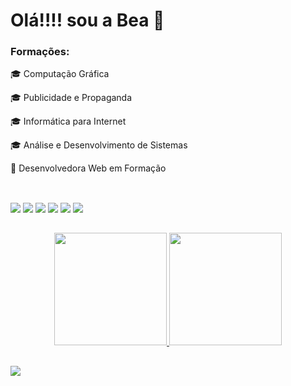 # Olá!!!! sou a Bea 👩

<h3>Formações: </h3>
🎓 Computação Gráfica

🎓 Publicidade e Propaganda

🎓 Informática para Internet 

🎓 Análise e Desenvolvimento de Sistemas

🚀 Desenvolvedora Web em Formação 

 ##

 <div style="display: inline_block"><br>
    <img src="https://img.shields.io/badge/Java-ED8B00?style=for-the-badge&logo=java&logoColor=white">
   <img src="https://img.shields.io/badge/Spring-6DB33F?style=for-the-badge&logo=spring&logoColor=white">
   <img src= "https://img.shields.io/badge/MySQL-005C84?style=for-the-badge&logo=mysql&logoColor=white">
   <img src="https://img.shields.io/badge/HTML5-E34F26?style=for-the-badge&logo=html5&logoColor=white">
   <img src="https://img.shields.io/badge/CSS3-1572B6?style=for-the-badge&logo=css3&logoColor=white">
   <img src="https://img.shields.io/badge/Angular-E34F26?style=for-the-badge&logo=angular&logoColor=white">

  </div> 



  ## 
<div align="center">
  <a href="https://github.com/Beatriz-CGomes">
  <img height="180em" src="https://github-readme-stats.vercel.app/api?username=Beatriz-CGomes&show_icons=true&theme=midnight-purple&include_all_commits=true&count_private=true"/>
  <img height="180em" src="https://github-readme-stats.vercel.app/api/top-langs/?username=Beatriz-CGomes&layout=compact&langs_count=7&theme=midnight-purple"/>
</div>
  
  
  
  ## 

 <a href="https://www.linkedin.com/in/beatriz-da-cunha-gomes-b1a365126/" target="_blank"><img src="https://img.shields.io/badge/-LinkedIn-%230077B5?style=for-the-badge&logo=linkedin&logoColor=white" target="_blank"></a> 
  

